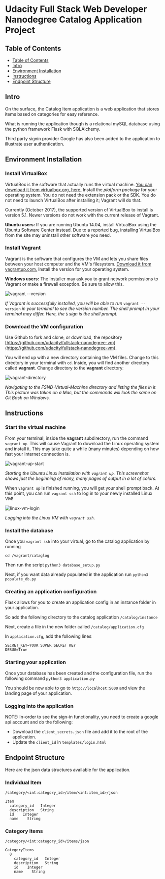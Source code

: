 # Udacity Full Stack Web Developer Nanodegree Catalog Application Project

## Table of Contents

- [Table of Contents](#table-of-contents)
- [Intro](#intro)
- [Environment Installation](#environment-installation)
- [Instructions](#instructions)
- [Endpoint Structure](#endpoint-structure)

## Intro
On the surface, the Catalog Item application is a web application that stores items based on categories for easy reference.

What is running the application though is a relational mySQL database using the python framework Flask with SQLAlchemy.

Third party signin provider Google has also been added to the application to illustrate user authentication.

## Environment Installation

### Install VirtualBox

VirtualBox is the software that actually runs the virtual machine. [You can download it from virtualbox.org, here.](https://www.virtualbox.org/wiki/Download_Old_Builds_5_1) Install the _platform package_ for your operating system. You do not need the extension pack or the SDK. You do not need to launch VirtualBox after installing it; Vagrant will do that.

Currently (October 2017), the supported version of VirtualBox to install is version 5.1. Newer versions do not work with the current release of Vagrant.

**Ubuntu users:** If you are running Ubuntu 14.04, install VirtualBox using the Ubuntu Software Center instead. Due to a reported bug, installing VirtualBox from the site may uninstall other software you need.

### Install Vagrant

Vagrant is the software that configures the VM and lets you share files between your host computer and the VM's filesystem. [Download it from vagrantup.com.](https://www.vagrantup.com/downloads.html) Install the version for your operating system.

**Windows users:** The Installer may ask you to grant network permissions to Vagrant or make a firewall exception. Be sure to allow this.

![vagrant --version](https://d17h27t6h515a5.cloudfront.net/topher/2016/December/584881ee_screen-shot-2016-12-07-at-13.40.43/screen-shot-2016-12-07-at-13.40.43.png)

_If Vagrant is successfully installed, you will be able to run_ `vagrant --version`
_in your terminal to see the version number._
_The shell prompt in your terminal may differ. Here, the_ `$` _sign is the shell prompt._

### Download the VM configuration

Use Github to fork and clone, or download, the repository [https://github.com/udacity/fullstack-nanodegree-vm](https://github.com/udacity/fullstack-nanodegree-vm).

You will end up with a new directory containing the VM files. Change to this directory in your terminal with `cd`. Inside, you will find another directory called **vagrant**. Change directory to the **vagrant** directory:

![vagrant-directory](https://d17h27t6h515a5.cloudfront.net/topher/2016/December/58487f12_screen-shot-2016-12-07-at-13.28.31/screen-shot-2016-12-07-at-13.28.31.png)

_Navigating to the FSND-Virtual-Machine directory and listing the files in it._
_This picture was taken on a Mac, but the commands will look the same on Git Bash on Windows._

## Instructions

### Start the virtual machine

From your terminal, inside the **vagrant** subdirectory, run the command `vagrant up`. This will cause Vagrant to download the Linux operating system and install it. This may take quite a while (many minutes) depending on how fast your Internet connection is.

![vagrant-up-start](https://d17h27t6h515a5.cloudfront.net/topher/2016/December/58488603_screen-shot-2016-12-07-at-13.57.50/screen-shot-2016-12-07-at-13.57.50.png)

_Starting the Ubuntu Linux installation with `vagrant up`._
_This screenshot shows just the beginning of many, many pages of output in a lot of colors._

When `vagrant up` is finished running, you will get your shell prompt back. At this point, you can run `vagrant ssh` to log in to your newly installed Linux VM!

![linux-vm-login](https://d17h27t6h515a5.cloudfront.net/topher/2016/December/58488962_screen-shot-2016-12-07-at-14.12.29/screen-shot-2016-12-07-at-14.12.29.png)

_Logging into the Linux VM with `vagrant ssh`._

### Install the database

Once you `vagrant ssh` into your virtual, go to the catalog application by running

```cd /vagrant/cataglog```

Then run the script `python3 database_setup.py`

Next, if you want data already populated in the application run `python3 populate_db.py`

### Creating an application configuration
Flask allows for you to create an application config in an instance folder in your application.

So add the following directory to the catalog application `/catalog/instance`

Next, create a file in the new folder called `/catalog/application.cfg`

In `application.cfg`, add the following lines:

```
SECRET_KEY=YOUR SUPER SECRET KEY
DEBUG=True
```

### Starting your application

Once your database has been created and the configuration file, run the following command `python3 application.py`

You should be now able to go to `http://localhost:5000` and view the landing page of your application.

### Logging into the application

NOTE: In-order to see the sign-in functionality, you need to create a google api account and do the following:

- Download the `client_secrets.json` file and add it to the root of the application.
- Update the `client_id` in `templates/login.html`

## Endpoint Structure
Here are the json data structures available for the application.

### Individual Item

```
/category/<int:category_id>/item/<int:item_id>/json

Item	
  category_id   Integer
  description   String
  id    Integer
  name    String
```

### Category Items

```
/category/<int:category_id>/items/json

CategoryItems	
  0	
    category_id   Integer
    description   String
    id    Integer
    name    String
``` 
